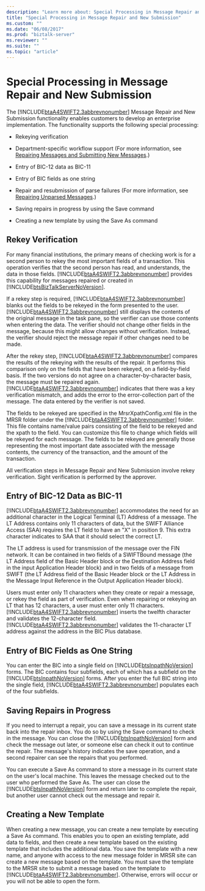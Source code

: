 ```yaml
---
description: "Learn more about: Special Processing in Message Repair and New Submission"
title: "Special Processing in Message Repair and New Submission"
ms.custom: ""
ms.date: "06/08/2017"
ms.prod: "biztalk-server"
ms.reviewer: ""
ms.suite: ""
ms.topic: "article"
---
```

# Special Processing in Message Repair and New Submission
The [!INCLUDE[btaA4SWIFT2.3abbrevnonumber](../../includes/btaa4swift2-3abbrevnonumber-md.md)] Message Repair and New Submission functionality enables customers to develop an enterprise implementation. The functionality supports the following special processing:  
  
-   Rekeying verification  
  
-   Department-specific workflow support (For more information, see [Repairing Messages and Submitting New Messages](../../adapters-and-accelerators/accelerator-swift/repairing-messages-and-submitting-new-messages.md).)  
  
-   Entry of BIC-12 data as BIC-11  
  
-   Entry of BIC fields as one string  
  
-   Repair and resubmission of parse failures (For more information, see [Repairing Unparsed Messages](../../adapters-and-accelerators/accelerator-swift/repairing-unparsed-messages.md).)  
  
-   Saving repairs in progress by using the Save command  
  
-   Creating a new template by using the Save As command  
  
## Rekey Verification  
 For many financial institutions, the primary means of checking work is for a second person to rekey the most important fields of a transaction. This operation verifies that the second person has read, and understands, the data in those fields. [!INCLUDE[btaA4SWIFT2.3abbrevnonumber](../../includes/btaa4swift2-3abbrevnonumber-md.md)] provides this capability for messages repaired or created in [!INCLUDE[btsBizTalkServerNoVersion](../../includes/btsbiztalkservernoversion-md.md)].  
  
 If a rekey step is required, [!INCLUDE[btaA4SWIFT2.3abbrevnonumber](../../includes/btaa4swift2-3abbrevnonumber-md.md)] blanks out the fields to be rekeyed in the form presented to the user. [!INCLUDE[btaA4SWIFT2.3abbrevnonumber](../../includes/btaa4swift2-3abbrevnonumber-md.md)] still displays the contents of the original message in the task pane, so the verifier can use those contents when entering the data. The verifier should not change other fields in the message, because this might allow changes without verification. Instead, the verifier should reject the message repair if other changes need to be made.  
  
 After the rekey step, [!INCLUDE[btaA4SWIFT2.3abbrevnonumber](../../includes/btaa4swift2-3abbrevnonumber-md.md)] compares the results of the rekeying with the results of the repair. It performs this comparison only on the fields that have been rekeyed, on a field-by-field basis. If the two versions do not agree on a character-by-character basis, the message must be repaired again. [!INCLUDE[btaA4SWIFT2.3abbrevnonumber](../../includes/btaa4swift2-3abbrevnonumber-md.md)] indicates that there was a key verification mismatch, and adds the error to the error-collection part of the message. The data entered by the verifier is not saved.  
  
 The fields to be rekeyed are specified in the MrsrXpathConfig.xml file in the MRSR folder under the [!INCLUDE[btaA4SWIFT2.3abbrevnonumber](../../includes/btaa4swift2-3abbrevnonumber-md.md)] folder. This file contains name/value pairs consisting of the field to be rekeyed and the xpath to the field. You can customize this file to change which fields will be rekeyed for each message. The fields to be rekeyed are generally those representing the most important date associated with the message contents, the currency of the transaction, and the amount of the transaction.  
  
 All verification steps in Message Repair and New Submission involve rekey verification. Sight verification is performed by the approver.  
  
## Entry of BIC-12 Data as BIC-11  
 [!INCLUDE[btaA4SWIFT2.3abbrevnonumber](../../includes/btaa4swift2-3abbrevnonumber-md.md)] accommodates the need for an additional character in the Logical Terminal (LT) Address of a message. The LT Address contains only 11 characters of data, but the SWIFT Alliance Access (SAA) requires the LT field to have an "X" in position 9. This extra character indicates to SAA that it should select the correct LT.  
  
 The LT address is used for transmission of the message over the FIN network. It can be contained in two fields of a SWIFTBound message (the LT Address field of the Basic Header block or the Destination Address field in the input Application Header block) and in two fields of a message from SWIFT (the LT Address field of the Basic Header block or the LT Address in the Message Input Reference in the Output Application Header block).  
  
 Users must enter only 11 characters when they create or repair a message, or rekey the field as part of verification. Even when repairing or rekeying an LT that has 12 characters, a user must enter only 11 characters. [!INCLUDE[btaA4SWIFT2.3abbrevnonumber](../../includes/btaa4swift2-3abbrevnonumber-md.md)] inserts the twelfth character and validates the 12-character field. [!INCLUDE[btaA4SWIFT2.3abbrevnonumber](../../includes/btaa4swift2-3abbrevnonumber-md.md)] validates the 11-character LT address against the address in the BIC Plus database.  
  
## Entry of BIC Fields as One String  
 You can enter the BIC into a single field on [!INCLUDE[btsInpathNoVersion](../../includes/btsinpathnoversion-md.md)] forms. The BIC contains four subfields, each of which has a subfield on the [!INCLUDE[btsInpathNoVersion](../../includes/btsinpathnoversion-md.md)] forms. After you enter the full BIC string into the single field, [!INCLUDE[btaA4SWIFT2.3abbrevnonumber](../../includes/btaa4swift2-3abbrevnonumber-md.md)] populates each of the four subfields.  
  
## Saving Repairs in Progress  
 If you need to interrupt a repair, you can save a message in its current state back into the repair inbox. You do so by using the Save command to check in the message. You can close the [!INCLUDE[btsInpathNoVersion](../../includes/btsinpathnoversion-md.md)] form and check the message out later, or someone else can check it out to continue the repair. The message's history indicates the save operation, and a second repairer can see the repairs that you performed.  
  
 You can execute a Save As command to store a message in its current state on the user's local machine. This leaves the message checked out to the user who performed the Save As. The user can close the [!INCLUDE[btsInpathNoVersion](../../includes/btsinpathnoversion-md.md)] form and return later to complete the repair, but another user cannot check out the message and repair it.  
  
## Creating a New Template  
 When creating a new message, you can create a new template by executing a Save As command. This enables you to open an existing template, add data to fields, and then create a new template based on the existing template that includes the additional data. You save the template with a new name, and anyone with access to the new message folder in MRSR site can create a new message based on the template. You must save the template to the MRSR site to submit a message based on the template to [!INCLUDE[btaA4SWIFT2.3abbrevnonumber](../../includes/btaa4swift2-3abbrevnonumber-md.md)]. Otherwise, errors will occur or you will not be able to open the form.
